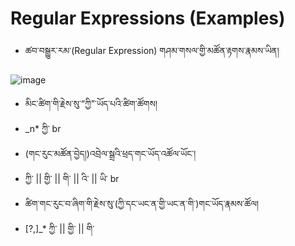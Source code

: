 # Regular Expressions (Examples)

- ཚབ་བསྒྱུར་རམ་(Regular Expression) གཤམ་གསལ་གྱི་མཚོན་རྟགས་རྣམས་ཡིན།

![image](https://user-images.githubusercontent.com/28945342/164584090-bc43d328-d372-4673-802f-cfca0919f319.png)

* མིང་ཚིག་གི་རྗེས་སུ་“ཀྱི”་ཡོད་པའི་ཚིག་ཚོགས།
* _n* ཀྱི་
br
* (གང་རུང་མཚོན་བྱེད།)འབྲེལ་སྒྲའི་ཕྲད་གང་ཡོད་འཚོལ་ཡོང་།
 * ཀྱི་ || གྱི་ || གི་ || འི་ || ཡི་
br
* ཚིག་གང་རུང་བ་ཞིག་གི་རྗེས་སུ་(ཀྱི་དང་ཡང་ན་གྱི་ཡང་ན་གི་)གང་ཡོད་རྣམས་ཚོལ།
 * [?,]_* ཀྱི་ || གྱི་ || གི་
